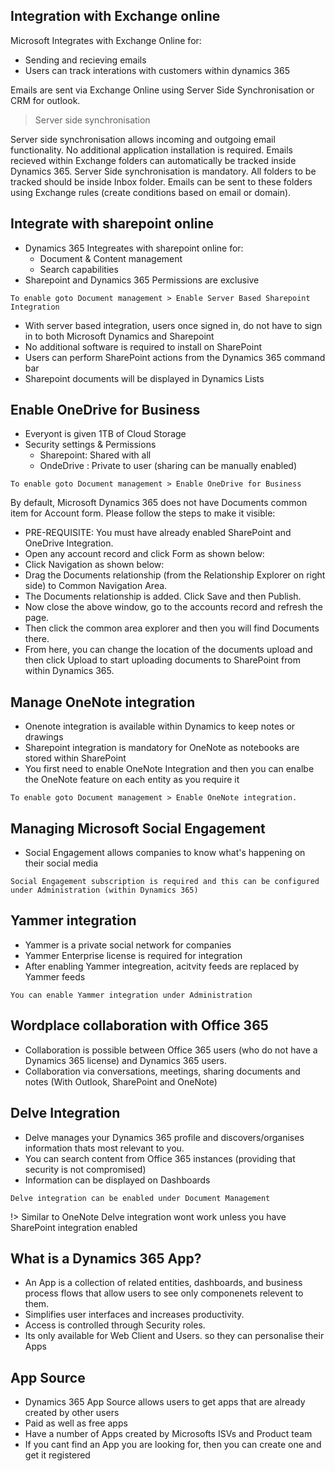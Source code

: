 ## Integration with Exchange online

Microsoft Integrates with Exchange Online for:
- Sending and recieving emails
- Users can track interations with customers within dynamics 365

Emails are sent via Exchange Online using Server Side Synchronisation or CRM for outlook. 

> Server side synchronisation

Server side synchronisation allows incoming and outgoing email functionality. No additional application installation is required. Emails recieved within Exchange folders can automatically be tracked inside Dynamics 365. Server Side synchronisation is mandatory. All folders to be tracked should be inside Inbox folder. Emails can be sent to these folders using Exchange rules (create conditions based on email or domain). 

## Integrate with sharepoint online

- Dynamics 365  Integreates with sharepoint online for:
    - Document & Content management
    - Search capabilities
- Sharepoint and Dynamics 365 Permissions are exclusive 

``` 
To enable goto Document management > Enable Server Based Sharepoint Integration 
```

- With server based integration, users once signed in, do not have to sign in to both Microsoft Dynamics and Sharepoint
- No additional software is required to install on SharePoint
- Users can perform SharePoint actions from the Dynamics 365 command bar
- Sharepoint documents will be displayed in Dynamics Lists 


## Enable OneDrive for Business

- Everyont is given 1TB of Cloud Storage
- Security settings & Permissions
    - Sharepoint: Shared with all
    - OndeDrive : Private to user (sharing can be manually enabled)


``` 
To enable goto Document management > Enable OneDrive for Business  
```
By default, Microsoft Dynamics 365 does not have Documents common item for Account form. Please follow the steps to make it visible:

- PRE-REQUISITE: You must have already enabled SharePoint and OneDrive Integration.
- Open any account record and click Form as shown below:
- Click Navigation as shown below:
- Drag the Documents relationship (from the Relationship Explorer on right side) to Common Navigation Area.
- The Documents relationship is added. Click Save and then Publish.
- Now close the above window, go to the accounts record and refresh the page.
- Then click the common area explorer and then you will find Documents there.
- From here, you can change the location of the documents upload and then click Upload to start uploading documents to SharePoint from within Dynamics 365.

## Manage OneNote integration

- Onenote integration is available within Dynamics to keep notes or drawings
- Sharepoint integration is mandatory for OneNote as notebooks are stored within SharePoint
- You first need to enable OneNote Integration and then you can enalbe the OneNote feature on each entity as you require it

``` 
To enable goto Document management > Enable OneNote integration. 
```

## Managing Microsoft Social Engagement 

- Social Engagement allows companies to know what's happening on their social media

```
Social Engagement subscription is required and this can be configured under Administration (within Dynamics 365)
```

## Yammer integration

- Yammer is a private social network for companies
- Yammer Enterprise license is required for integration
- After enabling Yammer integreation, acitvity feeds are replaced by Yammer feeds

```
You can enable Yammer integration under Administration 
```

## Wordplace collaboration with Office 365 

- Collaboration is possible between Office 365 users (who do not  have a Dynamics 365 license) and Dynamics 365 users.
- Collaboration via conversations, meetings, sharing documents and notes (With Outlook, SharePoint and OneNote)

## Delve Integration

- Delve manages your Dynamics 365 profile and discovers/organises information thats most relevant to you.
- You can search content from Office 365 instances (providing that security is not compromised)
- Information can be displayed on Dashboards

```
Delve integration can be enabled under Document Management 
```

!> Similar to OneNote Delve integration wont work unless you have SharePoint integration enabled 

## What is a Dynamics 365 App?

- An App is a collection of related entities, dashboards, and business process flows that allow users to see only componenets relevent to them. 
- Simplifies user interfaces and increases productivity.
- Access is controlled through Security roles.
- Its only available for Web Client and Users. so they can personalise their Apps 

## App Source

- Dynamics 365 App Source allows users to get apps that are already created by other users
- Paid as well as free apps
- Have a number of Apps created by Microsofts ISVs and Product team
- If you cant find an App you are looking for, then you can create one and get it registered 